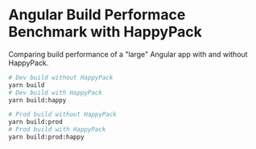 # Angular Build Performace Benchmark with HappyPack
Comparing build performance of a "large" Angular app with and without HappyPack.

```bash
# Dev build without HappyPack
yarn build
# Dev build with HappyPack
yarn build:happy

# Prod build without HappyPack
yarn build:prod
# Prod build with HappyPack
yarn build:prod:happy
```

